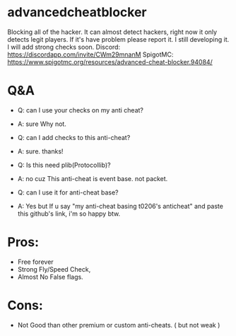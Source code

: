 # advancedcheatblocker
Blocking all of the hacker.
It can almost detect hackers, right now it only detects legit players. If it's have problem please report it.
I still developing it. I will add strong checks soon. 
Discord: https://discordapp.com/invite/CWm29mnanM
SpigotMC: https://www.spigotmc.org/resources/advanced-cheat-blocker.94084/


# Q&A
- Q: can I use your checks on my anti cheat?
- A: sure Why not.


- Q: can I add checks to this anti-cheat?
- A: sure. thanks!


- Q: Is this need plib(Protocollib)?
- A: no cuz This anti-cheat is event base. not packet.


- Q: can I use it for anti-cheat base?
- A: Yes but If u say "my anti-cheat basing t0206's anticheat" and paste this github's link, i'm so happy btw.


# Pros: 
- Free forever
- Strong Fly/Speed Check,
- Almost No False flags.


# Cons:
- Not Good than other premium or custom anti-cheats. ( but not weak )
